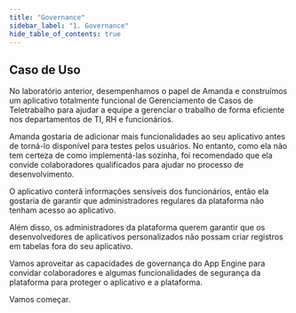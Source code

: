 ```yaml
---
title: "Governance" 
sidebar_label: "1. Governance"
hide_table_of_contents: true
---
```

## Caso de Uso

No laboratório anterior, desempenhamos o papel de Amanda e construímos um aplicativo totalmente funcional de Gerenciamento de Casos de Teletrabalho para ajudar a equipe a gerenciar o trabalho de forma eficiente nos departamentos de TI, RH e funcionários.

Amanda gostaria de adicionar mais funcionalidades ao seu aplicativo antes de torná-lo disponível para testes pelos usuários. No entanto, como ela não tem certeza de como implementá-las sozinha, foi recomendado que ela convide colaboradores qualificados para ajudar no processo de desenvolvimento.

O aplicativo conterá informações sensíveis dos funcionários, então ela gostaria de garantir que administradores regulares da plataforma não tenham acesso ao aplicativo.

Além disso, os administradores da plataforma querem garantir que os desenvolvedores de aplicativos personalizados não possam criar registros em tabelas fora do seu aplicativo.

Vamos aproveitar as capacidades de governança do App Engine para convidar colaboradores e algumas funcionalidades de segurança da plataforma para proteger o aplicativo e a plataforma.

Vamos começar.
